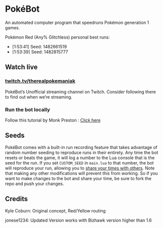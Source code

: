 # PokéBot

An automated computer program that speedruns Pokémon generation 1 games.

Pokémon Red (Any% Glitchless) personal best runs:

* [1:53:41] Seed: 1482661519
* [1:53:39] Seed: 1482815777


## Watch live

### [twitch.tv/therealpokemaniak](https://www.twitch.tv/therealpokemaniak/)

PokéBot’s Unofficial streaming channel on Twitch. Consider following there to find out when we’re streaming.

### Run the bot locally

Follow this tutorial by Monk Preston : [Click here](http://imgur.com/a/cbHWb)

## Seeds

PokéBot comes with a built-in run recording feature that takes advantage of random number seeding to reproduce runs in their entirety. Any time the bot resets or beats the game, it will log a number to the Lua console that is the seed for the run. If you set `CUSTOM_SEED` in `main.lua` to that number, the bot will reproduce your run, allowing you to [share your times with others](wiki/Seeds.md). Note that making any other modifications will prevent this from working. So if you want to make changes to the bot and share your time, be sure to fork the repo and push your changes.

## Credits


Kyle Coburn: Original concept, Red/Yellow routing

jonese1234: Updated Version works with Bizhawk version higher than 1.6


